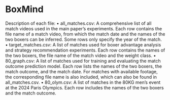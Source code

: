 # BoxMind
Description of each file:
• all_matches.csv: A comprehensive list of all match videos used in the main paper’s experiments. Each row contains the file name of a match video, from which the match date and the names of the two boxers can be inferred. Some rows only specify the year of the match.
• target_matches.csv: A list of matches used for boxer advantage analysis and strategy recommendation experiments. Each row contains the names of the two boxers, the file name of the match video and the weight class.
• 80_graph.csv: A list of matches used for training and evaluating the match outcome prediction model. Each row lists the names of the two boxers, the match outcome, and the match date. For matches with available footage, the corresponding file name is also included, which can also be found in all_matches.csv.
• 80_olym.csv: A list of matches in the 80KG men’s event at the 2024 Paris Olympics. Each row includes the names of the two boxers and the match outcome.
